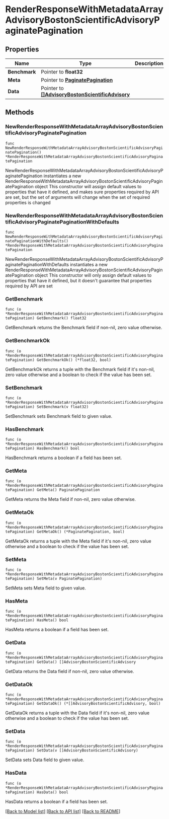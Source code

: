 # RenderResponseWithMetadataArrayAdvisoryBostonScientificAdvisoryPaginatePagination

## Properties

Name | Type | Description | Notes
------------ | ------------- | ------------- | -------------
**Benchmark** | Pointer to **float32** |  | [optional] 
**Meta** | Pointer to [**PaginatePagination**](PaginatePagination.md) |  | [optional] 
**Data** | Pointer to [**[]AdvisoryBostonScientificAdvisory**](AdvisoryBostonScientificAdvisory.md) |  | [optional] 

## Methods

### NewRenderResponseWithMetadataArrayAdvisoryBostonScientificAdvisoryPaginatePagination

`func NewRenderResponseWithMetadataArrayAdvisoryBostonScientificAdvisoryPaginatePagination() *RenderResponseWithMetadataArrayAdvisoryBostonScientificAdvisoryPaginatePagination`

NewRenderResponseWithMetadataArrayAdvisoryBostonScientificAdvisoryPaginatePagination instantiates a new RenderResponseWithMetadataArrayAdvisoryBostonScientificAdvisoryPaginatePagination object
This constructor will assign default values to properties that have it defined,
and makes sure properties required by API are set, but the set of arguments
will change when the set of required properties is changed

### NewRenderResponseWithMetadataArrayAdvisoryBostonScientificAdvisoryPaginatePaginationWithDefaults

`func NewRenderResponseWithMetadataArrayAdvisoryBostonScientificAdvisoryPaginatePaginationWithDefaults() *RenderResponseWithMetadataArrayAdvisoryBostonScientificAdvisoryPaginatePagination`

NewRenderResponseWithMetadataArrayAdvisoryBostonScientificAdvisoryPaginatePaginationWithDefaults instantiates a new RenderResponseWithMetadataArrayAdvisoryBostonScientificAdvisoryPaginatePagination object
This constructor will only assign default values to properties that have it defined,
but it doesn't guarantee that properties required by API are set

### GetBenchmark

`func (o *RenderResponseWithMetadataArrayAdvisoryBostonScientificAdvisoryPaginatePagination) GetBenchmark() float32`

GetBenchmark returns the Benchmark field if non-nil, zero value otherwise.

### GetBenchmarkOk

`func (o *RenderResponseWithMetadataArrayAdvisoryBostonScientificAdvisoryPaginatePagination) GetBenchmarkOk() (*float32, bool)`

GetBenchmarkOk returns a tuple with the Benchmark field if it's non-nil, zero value otherwise
and a boolean to check if the value has been set.

### SetBenchmark

`func (o *RenderResponseWithMetadataArrayAdvisoryBostonScientificAdvisoryPaginatePagination) SetBenchmark(v float32)`

SetBenchmark sets Benchmark field to given value.

### HasBenchmark

`func (o *RenderResponseWithMetadataArrayAdvisoryBostonScientificAdvisoryPaginatePagination) HasBenchmark() bool`

HasBenchmark returns a boolean if a field has been set.

### GetMeta

`func (o *RenderResponseWithMetadataArrayAdvisoryBostonScientificAdvisoryPaginatePagination) GetMeta() PaginatePagination`

GetMeta returns the Meta field if non-nil, zero value otherwise.

### GetMetaOk

`func (o *RenderResponseWithMetadataArrayAdvisoryBostonScientificAdvisoryPaginatePagination) GetMetaOk() (*PaginatePagination, bool)`

GetMetaOk returns a tuple with the Meta field if it's non-nil, zero value otherwise
and a boolean to check if the value has been set.

### SetMeta

`func (o *RenderResponseWithMetadataArrayAdvisoryBostonScientificAdvisoryPaginatePagination) SetMeta(v PaginatePagination)`

SetMeta sets Meta field to given value.

### HasMeta

`func (o *RenderResponseWithMetadataArrayAdvisoryBostonScientificAdvisoryPaginatePagination) HasMeta() bool`

HasMeta returns a boolean if a field has been set.

### GetData

`func (o *RenderResponseWithMetadataArrayAdvisoryBostonScientificAdvisoryPaginatePagination) GetData() []AdvisoryBostonScientificAdvisory`

GetData returns the Data field if non-nil, zero value otherwise.

### GetDataOk

`func (o *RenderResponseWithMetadataArrayAdvisoryBostonScientificAdvisoryPaginatePagination) GetDataOk() (*[]AdvisoryBostonScientificAdvisory, bool)`

GetDataOk returns a tuple with the Data field if it's non-nil, zero value otherwise
and a boolean to check if the value has been set.

### SetData

`func (o *RenderResponseWithMetadataArrayAdvisoryBostonScientificAdvisoryPaginatePagination) SetData(v []AdvisoryBostonScientificAdvisory)`

SetData sets Data field to given value.

### HasData

`func (o *RenderResponseWithMetadataArrayAdvisoryBostonScientificAdvisoryPaginatePagination) HasData() bool`

HasData returns a boolean if a field has been set.


[[Back to Model list]](../README.md#documentation-for-models) [[Back to API list]](../README.md#documentation-for-api-endpoints) [[Back to README]](../README.md)


